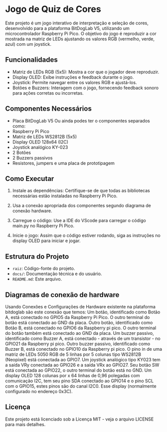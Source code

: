 # Jogo de Quiz de Cores

Este projeto é um jogo interativo de interpretação e seleção de cores, desenvolvido para a plataforma BitDogLab V5, utilizando um microcontrolador Raspberry Pi Pico. O objetivo do jogo é reproduzir a cor mostrada na matriz de LEDs ajustando os valores RGB (vermelho, verde, azul) com um joystick.

## Funcionalidades

- Matriz de LEDs RGB (5x5): Mostra a cor que o jogador deve reproduzir.
- Display OLED: Exibe instruções e feedback durante o jogo.
- Joystick: Permite navegar entre os valores RGB e ajustá-los.
- Botões e Buzzers: Interagem com o jogo, fornecendo feedback sonoro para ações corretas ou incorretas.

## Componentes Necessários
- Placa BitDogLab V5
Ou ainda podes ter o componentes separados como:
- Raspberry Pi Pico
- Matriz de LEDs WS2812B (5x5)
- Display OLED 128x64 (I2C)
- Joystick analógico KY-023
- 2 Botões
- 2 Buzzers passivos
- Resistores, jumpers e uma placa de prototipagem

## Como Executar

1. Instale as dependências: Certifique-se de que todas as bibliotecas necessárias estão instaladas no Raspberry Pi Pico.

2. Usa a conexão apropriada dos componentes segundo diagrama de conexão hardware.

3. Carregue o código: Use a IDE do VScode para carregar o código main.py no Raspberry Pi Pico.

4. Inicie o jogo: Assim que o código estiver rodando, siga as instruções no display OLED para iniciar e jogar.

## Estrutura do Projeto

- `raiz`: Código-fonte do projeto.
- `docs/`: Documentação técnica e do usuário.
- `README.md`: Este arquivo.
  
## Diagramas de conexão de hardware
Usando Conexões e Configurações de Hardware existente na plataforma bitdoglab são este conexão que temos:
Um botão, identificado como Botão A, está conectado no GPIO5 da Raspberry Pi Pico. O outro terminal do botão está conectado ao GND da placa. 
Outro botão, identificado como Botão B, está conectado no GPIO6 da Raspberry pi pico. O outro terminal do botão também está conectado ao GND da placa.
Um buzzer passivo, identificado como Buzzer A, está conectado - através de um transistor - no GPIO21 da Raspberry pi pico.
Outro buzzer passivo, identificado como Buzzer B, está conectado no GPIO10 da Raspberry pi pico.
O pino in de uma matriz de LEDs 5050 RGB de 5 linhas por 5 colunas tipo WS2812B (Neopixel) está conectada ao GPIO7. 
Um joystick analógico tipo KY023 tem a saída VRy conectada ao GPIO26 e a saída VRx ao GPIO27. Seu botão SW está conectada ao GPIO22, o outro terminal do botão está no GND. 
Um display OLED 128 colunas por  x 64 linhas de 0,96 polegadas com comunicação I2C, tem seu pino SDA conectado ao GPIO14 e o pino SCL com o GPIO15, estes pinos são do canal I2C0. Esse display (normalmente configurado no endereço 0x3C).

## Licença

Este projeto está licenciado sob a Licença MIT - veja o arquivo LICENSE para mais detalhes.

